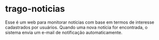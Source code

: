 # trago-noticias
Esse é um web para monitorar notícias com base em termos de interesse cadastrados por usuários. Quando uma nova notícia for encontrada, o sistema envia um e-mail de notificação automaticamente.
